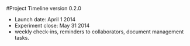 #Project Timeline
version 0.2.0

- Launch date: April 1 2014
- Experiment close: May 31 2014
- weekly check-ins, reminders to collaborators, document management tasks. 
